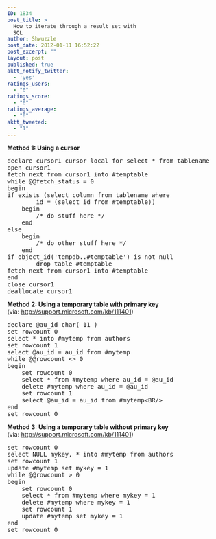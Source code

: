 ```yaml
---
ID: 1834
post_title: >
  How to iterate through a result set with
  SQL
author: Shwuzzle
post_date: 2012-01-11 16:52:22
post_excerpt: ""
layout: post
published: true
aktt_notify_twitter:
  - 'yes'
ratings_users:
  - "0"
ratings_score:
  - "0"
ratings_average:
  - "0"
aktt_tweeted:
  - "1"
---
```

<strong>Method 1: Using a cursor</strong>
<pre>declare cursor1 cursor local for select * from tablename
open cursor1
fetch next from cursor1 into #temptable
while @@fetch_status = 0
begin
if exists (select column from tablename where 
        id = (select id from #temptable))
    begin 
        /* do stuff here */ 
    end
else
    begin
        /* do other stuff here */
    end 
if object_id('tempdb..#temptable') is not null
        drop table #temptable
fetch next from cursor1 into #temptable
end
close cursor1
deallocate cursor1</pre>
<strong>Method 2: Using a temporary table with primary key
</strong>        (via: <a href="http://support.microsoft.com/kb/111401">http://support.microsoft.com/kb/111401</a>)
<pre>declare @au_id char( 11 )
set rowcount 0
select * into #mytemp from authors
set rowcount 1
select @au_id = au_id from #mytemp
while @@rowcount &lt;&gt; 0
begin
    set rowcount 0
    select * from #mytemp where au_id = @au_id
    delete #mytemp where au_id = @au_id
    set rowcount 1
    select @au_id = au_id from #mytemp&lt;BR/&gt;
end
set rowcount 0</pre>
<strong>Method 3: Using a temporary table without primary key
</strong>        (via: <a href="http://support.microsoft.com/kb/111401">http://support.microsoft.com/kb/111401</a>)
<pre>set rowcount 0
select NULL mykey, * into #mytemp from authors
set rowcount 1
update #mytemp set mykey = 1
while @@rowcount &gt; 0
begin
    set rowcount 0
    select * from #mytemp where mykey = 1
    delete #mytemp where mykey = 1
    set rowcount 1
    update #mytemp set mykey = 1
end
set rowcount 0</pre>
